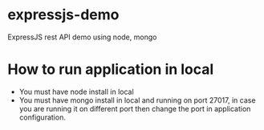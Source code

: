 # expressjs-demo
ExpressJS rest API demo using node, mongo

# How to run application in local
- You must have node install in local
- You must have mongo install in local and running on port 27017, in case you are running it on different port then change the port in application configuration.
